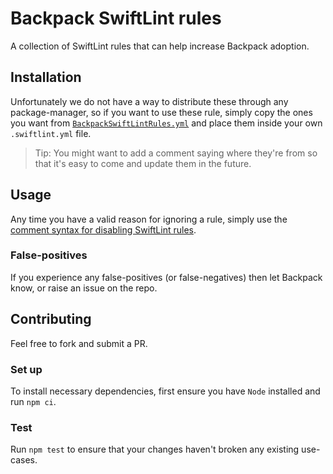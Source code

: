 # Backpack SwiftLint rules

A collection of SwiftLint rules that can help increase Backpack adoption.

## Installation

Unfortunately we do not have a way to distribute these through any package-manager, so if you want to use these rule, simply copy the ones you want from [`BackpackSwiftLintRules.yml`](https://github.com/Skyscanner/backpack-swiftlint-rules/blob/main/src/BackpackSwiftLintRules.yml) and place them inside your own `.swiftlint.yml` file.

> Tip: You might want to add a comment saying where they're from so that it's easy to come and update them in the future.

## Usage

Any time you have a valid reason for ignoring a rule, simply use the [comment syntax for disabling SwiftLint rules](https://github.com/realm/SwiftLint#disable-rules-in-code).

### False-positives

If you experience any false-positives (or false-negatives) then let Backpack know, or raise an issue on the repo.

## Contributing

Feel free to fork and submit a PR.

### Set up

To install necessary dependencies, first ensure you have `Node` installed and run `npm ci`.

### Test

Run `npm test` to ensure that your changes haven't broken any existing use-cases.
